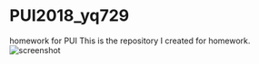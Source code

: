 # PUI2018_yq729
homework for PUI
This is the repository I created for homework.
![screenshot](https://raw.githubusercontent.com/sueqian6/PUI2018_yq729/master/screenshot.PNG)
